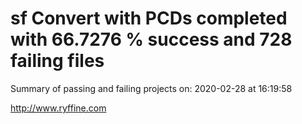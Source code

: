 # sf Convert with PCDs completed with 66.7276 % success and 728 failing files

Summary of passing and failing projects on: 2020-02-28 at 16:19:58

http://www.ryffine.com
